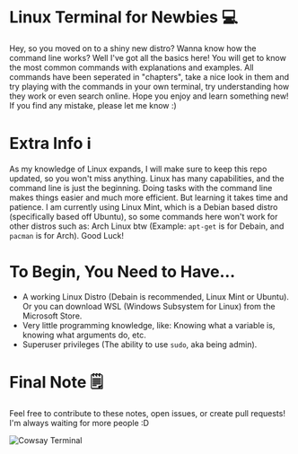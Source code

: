 # Linux Terminal for Newbies 💻
Hey, so you moved on to a shiny new distro? Wanna know how the command line works? Well I've got all the basics here! You will get to know the most common commands with explanations and examples. All commands have been seperated in "chapters", take a nice look in them and try playing with the commands in your own terminal, try understanding how they work or even search online. Hope you enjoy and learn something new! If you find any mistake, please let me know :)

# Extra Info ℹ
As my knowledge of Linux expands, I will make sure to keep this repo updated, so you won't miss anything. Linux has many capabilities, and the command line is just the beginning. Doing tasks with the command line makes things easier and much more efficient. But learning it takes time and patience. I am currently using Linux Mint, which is a Debian based distro (specifically based off Ubuntu), so some commands here won't work for other distros such as: Arch Linux btw (Example: `apt-get` is for Debain, and `pacman` is for Arch). Good Luck!

# To Begin, You Need to Have...
- A working Linux Distro (Debain is recommended, Linux Mint or Ubuntu). Or you can download WSL (Windows Subsystem for Linux) from the Microsoft Store.
- Very little programming knowledge, like: Knowing what a variable is, knowing what arguments do, etc.
- Superuser privileges (The ability to use `sudo`, aka being admin).

# Final Note 🗒️
Feel free to contribute to these notes, open issues, or create pull requests! I'm always waiting for more people :D

![Cowsay Terminal](https://user-images.githubusercontent.com/85440857/181916453-18a15e76-b207-4195-9252-537f81466988.png)
